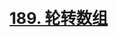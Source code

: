# [189. 轮转数组](https://leetcode.cn/problems/rotate-array/?envType=study-plan-v2&envId=top-interview-150)